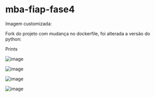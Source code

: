 # mba-fiap-fase4

Imagem customizada: 

Fork do projeto com mudança no dockerfile, foi alterada a versão do python: 

Prints

![image](https://user-images.githubusercontent.com/44900535/179001567-48cbcf13-d362-43b7-9b2e-bca43a4e6941.png)

![image](https://user-images.githubusercontent.com/44900535/178999035-cc85a1bb-f419-4f21-8fbf-e5f375d7305e.png)

![image](https://user-images.githubusercontent.com/44900535/179001771-b35dee12-1527-44d7-b5c4-f9323056212b.png)

![image](https://user-images.githubusercontent.com/44900535/178998843-130f5622-f8d4-46e7-811d-3fe0c5a98114.png)





